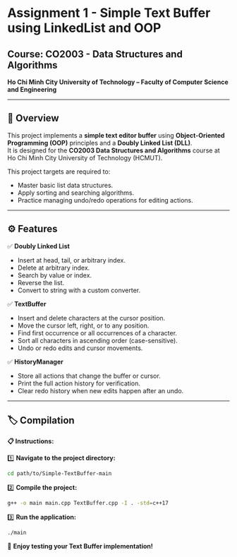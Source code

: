 # Assignment 1 - Simple Text Buffer using LinkedList and OOP

## Course: CO2003 - Data Structures and Algorithms  
**Ho Chi Minh City University of Technology – Faculty of Computer Science and Engineering**

--- 

## 📌 Overview

This project implements a **simple text editor buffer** using **Object-Oriented Programming (OOP)** principles and a **Doubly Linked List (DLL)**.  
It is designed for the **CO2003 Data Structures and Algorithms** course at Ho Chi Minh City University of Technology (HCMUT).

This project targets are required to:
- Master basic list data structures.
- Apply sorting and searching algorithms.
- Practice managing undo/redo operations for editing actions.

---

## ⚙️ Features

✅ **Doubly Linked List**  
- Insert at head, tail, or arbitrary index.  
- Delete at arbitrary index.  
- Search by value or index.  
- Reverse the list.  
- Convert to string with a custom converter.

✅ **TextBuffer**  
- Insert and delete characters at the cursor position.
- Move the cursor left, right, or to any position.
- Find first occurrence or all occurrences of a character.
- Sort all characters in ascending order (case-sensitive).
- Undo or redo edits and cursor movements.

✅ **HistoryManager**  
- Store all actions that change the buffer or cursor.
- Print the full action history for verification.
- Clear redo history when new edits happen after an undo.

---

## 🏷️ Compilation

**📋 Instructions:**

1️⃣ **Navigate to the project directory:**
```bash
cd path/to/Simple-TextBuffer-main
```

2️⃣ **Compile the project:**
```bash
g++ -o main main.cpp TextBuffer.cpp -I . -std=c++17
```

3️⃣ **Run the application:**
```bash
./main
```

🎉 **Enjoy testing your Text Buffer implementation!**
